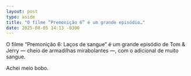 ```yaml
---
layout: post
type: aside
title: "O filme “Premonição 6” é um grande episódio…"
date: 2025-08-05 14:13 -0300
---
```

O filme “Premonição 6: Laços de sangue” é um grande episódio de Tom &amp; Jerry — cheio de armadilhas mirabolantes —, com o adicional de muito sangue. 

Achei meio bobo.